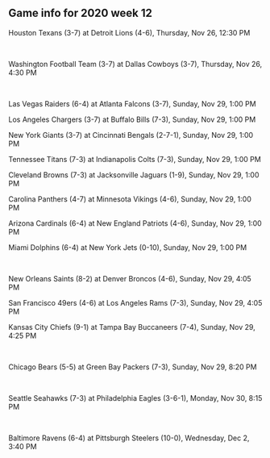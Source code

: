 ## Game info for 2020 week 12
Houston Texans (3-7) at Detroit Lions (4-6), Thursday, Nov 26, 12:30 PM


<br/>

Washington Football Team (3-7) at Dallas Cowboys (3-7), Thursday, Nov 26, 4:30 PM


<br/>

Las Vegas Raiders (6-4) at Atlanta Falcons (3-7), Sunday, Nov 29, 1:00 PM

Los Angeles Chargers (3-7) at Buffalo Bills (7-3), Sunday, Nov 29, 1:00 PM

New York Giants (3-7) at Cincinnati Bengals (2-7-1), Sunday, Nov 29, 1:00 PM

Tennessee Titans (7-3) at Indianapolis Colts (7-3), Sunday, Nov 29, 1:00 PM

Cleveland Browns (7-3) at Jacksonville Jaguars (1-9), Sunday, Nov 29, 1:00 PM

Carolina Panthers (4-7) at Minnesota Vikings (4-6), Sunday, Nov 29, 1:00 PM

Arizona Cardinals (6-4) at New England Patriots (4-6), Sunday, Nov 29, 1:00 PM

Miami Dolphins (6-4) at New York Jets (0-10), Sunday, Nov 29, 1:00 PM


<br/>

New Orleans Saints (8-2) at Denver Broncos (4-6), Sunday, Nov 29, 4:05 PM

San Francisco 49ers (4-6) at Los Angeles Rams (7-3), Sunday, Nov 29, 4:05 PM

Kansas City Chiefs (9-1) at Tampa Bay Buccaneers (7-4), Sunday, Nov 29, 4:25 PM


<br/>

Chicago Bears (5-5) at Green Bay Packers (7-3), Sunday, Nov 29, 8:20 PM


<br/>

Seattle Seahawks (7-3) at Philadelphia Eagles (3-6-1), Monday, Nov 30, 8:15 PM


<br/>

Baltimore Ravens (6-4) at Pittsburgh Steelers (10-0), Wednesday, Dec 2, 3:40 PM

